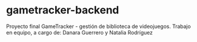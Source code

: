 # gametracker-backend
Proyecto final GameTracker - gestión de biblioteca de videojuegos. Trabajo en equipo, a cargo de: Danara Guerrero y Natalia Rodríguez
